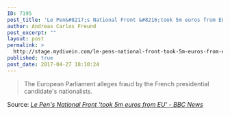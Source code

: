 ```yaml
---
ID: 7195
post_title: 'Le Pen&#8217;s National Front &#8216;took 5m euros from EU&#8217; &#8211; BBC News'
author: Andreas Carlos Freund
post_excerpt: ""
layout: post
permalink: >
  http://stage.mydivein.com/le-pens-national-front-took-5m-euros-from-eu-bbc-news/
published: true
post_date: 2017-04-27 18:10:24
---
```

<blockquote><a href="http://www.bbc.com/news/world-europe-39733452"><img class="alignnone size-full" src="http://stage.mydivein.com/wp-content/uploads/2017/04/95815240_lepenstras.jpg" alt="" /></a>The European Parliament alleges fraud by the French presidential candidate's nationalists.</blockquote>
Source: <em><a href="http://www.bbc.com/news/world-europe-39733452">Le Pen's National Front 'took 5m euros from EU' - BBC News</a></em>